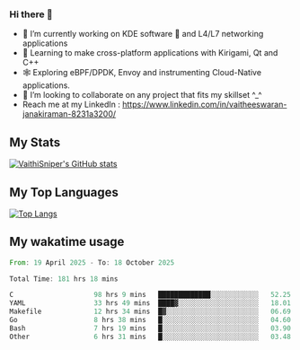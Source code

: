 ### Hi there 👋

- 🔭 I’m currently working on KDE software 💓 and L4/L7 networking applications 
- 📖 Learning to make cross-platform applications with Kirigami, Qt and C++
- 🕸️ Exploring eBPF/DPDK, Envoy and instrumenting Cloud-Native applications. 
- 👯 I’m looking to collaborate on any project that fits my skillset ^_^
- Reach me at my LinkedIn : https://www.linkedin.com/in/vaitheeswaran-janakiraman-8231a3200/

## My Stats
[![VaithiSniper's GitHub stats](https://github-readme-stats.vercel.app/api?username=VaithiSniper&hide=stars&theme=radical)](https://github.com/anuraghazra/github-readme-stats)

## My Top Languages

[![Top Langs](https://github-readme-stats.vercel.app/api/top-langs/?username=VaithiSniper&layout=compact)](https://github.com/anuraghazra/github-readme-stats)

## My wakatime usage

<!--START_SECTION:waka-->

```rust
From: 19 April 2025 - To: 18 October 2025

Total Time: 181 hrs 18 mins

C                    98 hrs 9 mins   █████████████░░░░░░░░░░░░   52.25 %
YAML                 33 hrs 49 mins  ████▓░░░░░░░░░░░░░░░░░░░░   18.01 %
Makefile             12 hrs 34 mins  █▓░░░░░░░░░░░░░░░░░░░░░░░   06.69 %
Go                   8 hrs 38 mins   █░░░░░░░░░░░░░░░░░░░░░░░░   04.60 %
Bash                 7 hrs 19 mins   █░░░░░░░░░░░░░░░░░░░░░░░░   03.90 %
Other                6 hrs 31 mins   █░░░░░░░░░░░░░░░░░░░░░░░░   03.48 %
```

<!--END_SECTION:waka-->
